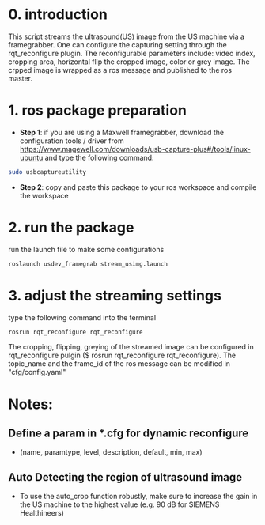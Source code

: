 <!--
 * @Author: Dianye Huang
 * @Date: 2023-05-18 11:23:42
 * @LastEditors: Dianye Huang
 * @LastEditTime: 2023-05-20 10:48:50
 * @Description: 
   * readme.md
-->

# 0. introduction
This script streams the ultrasound(US) image from the US machine via a framegrabber. One can configure the capturing setting through the rqt_reconfigure plugin. The reconfigurable parameters include: video index, cropping area, horizontal flip the cropped image, color or grey image. The crpped image is wrapped as a ros message and published to the ros master.

# 1. ros package preparation
- **Step 1**: if you are using a Maxwell framegrabber, download the configuration tools / driver from
https://www.magewell.com/downloads/usb-capture-plus#/tools/linux-ubuntu and type the following command:
``` bash
sudo usbcaptureutility
```
- **Step 2**: copy and paste this package to your ros workspace and compile the workspace

# 2. run the package
run the launch file to make some configurations
``` bash
roslaunch usdev_framegrab stream_usimg.launch  
```

# 3. adjust the streaming settings
type the following command into the terminal
``` bash
rosrun rqt_reconfigure rqt_reconfigure
```
The cropping, flipping, greying of the streamed image can be configured in rqt_reconfigure pulgin ($ rosrun rqt_reconfigure rqt_reconfigure).
The topic_name and the frame_id of the ros message can be modified in "cfg/config.yaml"

# Notes:
## Define a param in *.cfg for dynamic reconfigure
- (name, paramtype, level, description, default, min, max)
## Auto Detecting the region of ultrasound image
- To use the auto_crop function robustly, make sure to increase the gain in the US machine to the highest value (e.g. 90 dB for SIEMENS Healthineers)
